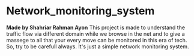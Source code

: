 # Network_monitoring_system
**Made by Shahriar Rahman Ayon**
This project is made to understand the traffic flow via different domain while we browse in the net and to give a massege to all that your every move can be monitored in this era of tech. So, try to be carefull always. 
It's just a simple network monitoring system.
